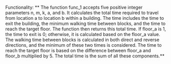 Functionality: ** The function func_1 accepts five positive integer parameters n, m, k, a, and b. It calculates the total time required to travel from location a to location b within a building. The time includes the time to exit the building, the minimum walking time between blocks, and the time to reach the target floor. The function then returns this total time. If floor_a is 1, the time to exit is 0; otherwise, it is calculated based on the floor_a value. The walking time between blocks is calculated in both direct and reverse directions, and the minimum of these two times is considered. The time to reach the target floor is based on the difference between floor_a and floor_b multiplied by 5. The total time is the sum of all these components.**
